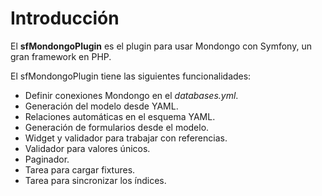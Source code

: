 Introducción
============

El **sfMondongoPlugin** es el plugin para usar Mondongo con Symfony, un gran framework en PHP.

El sfMondongoPlugin tiene las siguientes funcionalidades:

  * Definir conexiones Mondongo en el *databases.yml*.
  * Generación del modelo desde YAML.
  * Relaciones automáticas en el esquema YAML.
  * Generación de formularios desde el modelo.
  * Widget y validador para trabajar con referencias.
  * Validador para valores únicos.
  * Paginador.
  * Tarea para cargar fixtures.
  * Tarea para sincronizar los índices.
